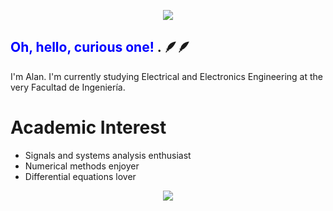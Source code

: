 
<p align = "center">
  <img src="https://user-images.githubusercontent.com/90327529/233441405-b5e94b1b-95cb-4cfa-8286-ffd9acd99ee4.gif" />
</p>


## <span style="color:blue"> Oh, hello, curious one! </span>. 🪶🪶
I'm Alan. I'm currently studying Electrical and Electronics Engineering at the very Facultad de Ingeniería.

# Academic Interest
- Signals and systems analysis enthusiast
- Numerical methods enjoyer
- Differential equations lover

<p align = "center">
  <img src="https://user-images.githubusercontent.com/90327529/233444074-a6824b0a-47ac-4b0d-8bac-4668bc66e92c.gif" />
</p>

